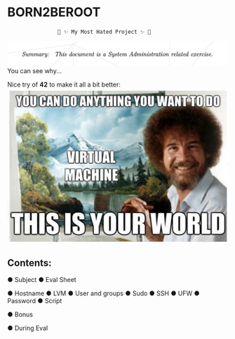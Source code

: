 # BORN2BEROOT

                    🌈 ✨ My Most Hated Project ✨ 🌈

![](Pics/crying.png)
You can see why...


Nice try of **42** to make it all a bit better:
![](Pics/bob.png)



## Contents:

● Subject
● Eval Sheet

● Hostname
● LVM
● User and groups
● Sudo
● SSH
● UFW
● Password
● Script

● Bonus

● During Eval
